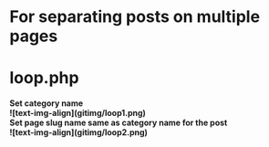 # For separating posts on multiple pages
# loop.php<br>
<b>
Set category name<br>
![text-img-align](gitimg/loop1.png)<br>
Set page slug name same as category name for the post<br>
![text-img-align](gitimg/loop2.png)
